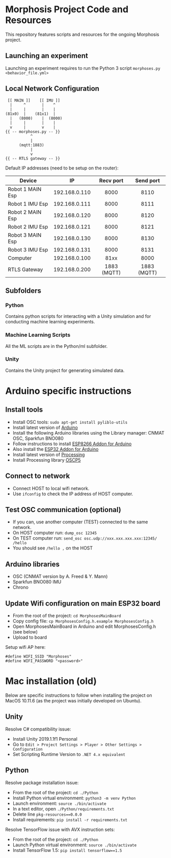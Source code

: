 # Morphosis Project Code and Resources
This repository features scripts and resources for the ongoing Morphosis project.

## Launching an experiment

Launching an experiment requires to run the Python 3 script ```morphoses.py <behavior_file.yml>```

## Local Network Configuration

```
 [[ MAIN ]]    [[ IMU ]]
  |     ^       |    ^
  |     |       |    |
(81x0)  |    (81x1)  |  
  |   (8000)    |  (8000)
  |     |       |    |
  v     |       v    |
{{ -- morphoses.py -- }}
           ^
           |
      (mqtt:1883)
           |
           v
{{ -- RTLS gateway -- }}
```

Default IP addresses (need to be setup on the router):

| Device           | IP            | Recv port | Send port |
| ---- | --- | :---: | :---: |
| Robot 1 MAIN Esp | 192.168.0.110 | 8000      | 8110      |
| Robot 1 IMU Esp  | 192.168.0.111 | 8000      | 8111      |
| Robot 2 MAIN Esp | 192.168.0.120 | 8000      | 8120      |
| Robot 2 IMU Esp  | 192.168.0.121 | 8000      | 8121      |
| Robot 3 MAIN Esp | 192.168.0.130 | 8000      | 8130      |
| Robot 3 IMU Esp  | 192.168.0.131 | 8000      | 8131      |
| Computer         | 192.168.0.100 | 81xx      | 8000      |
| RTLS Gateway     | 192.168.0.200 | 1883 (MQTT) | 1883 (MQTT) |

## Subfolders

### Python

Contains python scripts for interacting with a Unity simulation and for conducting machine learning
experiments.

### Machine Learning Scripts

All the ML scripts are in the Python/ml subfolder.

### Unity

Contains the Unity project for generating simulated data.

# Arduino specific instructions

## Install tools

- Install OSC tools: `sudo apt-get install pyliblo-utils`
- Install latest version of [Arduino](https://www.arduino.cc/en/Main/Software)
- Install the following Arduino libraries using the Library manager: CNMAT OSC, Sparkfun BNO080
- Follow instructions to install [ESP8266 Addon for Arduino](https://learn.sparkfun.com/tutorials/esp8266-thing-hookup-guide/installing-the-esp8266-arduino-addon)
- Also install the [ESP32 Addon for Arduino](https://randomnerdtutorials.com/installing-the-esp32-board-in-arduino-ide-windows-instructions/)
- Install latest version of [Processing](https://processing.org/download/)
- Install Processing library [OSCP5](http://www.sojamo.de/libraries/oscP5/)

## Connect to network

- Connect HOST to local wifi network.
- Use `ifconfig` to check the IP address of HOST computer.

## Test OSC communication (optional)

- If you can, use another computer (TEST) connected to the same network.
- On HOST computer run: `dump_osc 12345`
- On TEST computer run: `send_osc osc.udp://xxx.xxx.xxx.xxx:12345/ /hello`
- You should see `/hello ,` on the HOST

## Arduino libraries

- OSC (CNMAT version by A. Freed & Y. Mann)
- Sparkfun BNO080 IMU
- Chrono

## Update Wifi configuration on main ESP32 board

- From the root of the project: `cd MorphosesMainBoard`
- Copy config file: `cp MorphosesConfig.h.example MorphosesConfig.h`
- Open MorphosesMainBoard in Arduino and edit MorphosesConfig.h (see below)
- Upload to board

Setup wifi AP here:

```
#define WIFI_SSID "Morphoses"
#define WIFI_PASSWORD "<password>"
```


# Mac installation (old)

Below are specific instructions to follow when installing the project on MacOS 10.11.6 (as the project was initially developed on Ubuntu).

## Unity

Resolve C# compatibility issue:

- Install Unity 2019.1.1f1 Personal
- Go to `Edit > Project Settings > Player > Other Settings > Configuration`
- Set Scripting Runtime Version to `.NET 4.x equivalent`

## Python

Resolve package installation issue:

- From the root of the project: `cd ./Python`
- Install Python virtual environment: `python3 -m venv Python`
- Launch environment: `source ./bin/activate`
- In a text editor, open `./Python/requirements.txt`
- Delete line `pkg-resources==0.0.0`
- Install requirements: `pip install -r requirements.txt`

Resolve TensorFlow issue with AVX instruction sets:

- From the root of the project: `cd ./Python`
- Launch Python virtual environment: `source ./bin/activate`
- Install TensorFlow 1.5: `pip install tensorflow==1.5`

